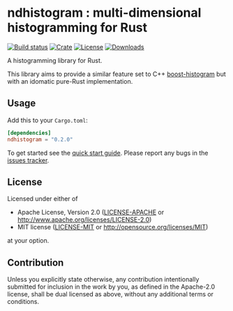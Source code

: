 # ndhistogram : multi-dimensional histogramming for Rust

[![Build status](https://img.shields.io/github/workflow/status/davehadley/ndhistogram/ci)](https://github.com/davehadley/ndhistogram)
[![Crate](https://img.shields.io/crates/v/ndhistogram.svg)](https://crates.io/crates/ndhistogram)
[![License](https://img.shields.io/crates/l/ndhistogram)](https://crates.io/crates/ndhistogram)
[![Downloads](https://img.shields.io/crates/d/ndhistogram)](https://crates.io/crates/ndhistogram)

A histogramming library for Rust.

This library aims to provide a similar feature set to C++ [boost-histogram](https://www.boost.org/doc/libs/1_75_0/libs/histogram) but with an idomatic pure-Rust implementation.

## Usage

Add this to your `Cargo.toml`:

```toml
[dependencies]
ndhistogram = "0.2.0"
```

To get started see the [quick start guide](https://docs.rs/ndhistogram).
Please report any bugs in the [issues tracker](https://github.com/davehadley/ndhistogram/issues).

## License

Licensed under either of

 * Apache License, Version 2.0
   ([LICENSE-APACHE](LICENSE-APACHE) or http://www.apache.org/licenses/LICENSE-2.0)
 * MIT license
   ([LICENSE-MIT](LICENSE-MIT) or http://opensource.org/licenses/MIT)

at your option.

## Contribution

Unless you explicitly state otherwise, any contribution intentionally submitted
for inclusion in the work by you, as defined in the Apache-2.0 license, shall be
dual licensed as above, without any additional terms or conditions.